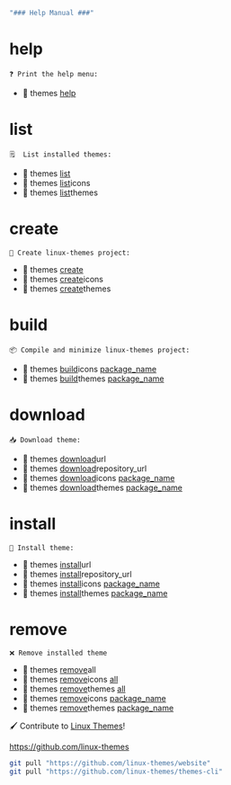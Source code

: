 ```bash
"### Help Manual ###"
```

# help  
    ❓ Print the help menu:

- 🌟 themes [help]()

# list
    🗒️  List installed themes:

- 🌟 themes [list]()
- 🌟 themes [list]()icons
- 🌟 themes [list]()themes

# create
    🔨 Create linux-themes project:
 
- 🌟 themes [create]()
- 🌟 themes [create]()icons
- 🌟 themes [create]()themes


# build
    📦 Compile and minimize linux-themes project:

- 🌟 themes [build]()icons [package_name]()
- 🌟 themes [build]()themes [package_name]()

# download
    📥 Download theme:

- 🌟 themes [download]()url 
- 🌟 themes [download]()repository_url 
- 🌟 themes [download]()icons [package_name]()
- 🌟 themes [download]()themes [package_name]()


# install
    📩 Install theme:

- 🌟 themes [install]()url 
- 🌟 themes [install]()repository_url 
- 🌟 themes [install]()icons [package_name]()
- 🌟 themes [install]()themes [package_name]()


# remove
    ❌ Remove installed theme

- 🌟 themes [remove]()all
- 🌟 themes [remove]()icons [all]()
- 🌟 themes [remove]()themes [all]()
- 🌟 themes [remove]()icons [package_name]()
- 🌟 themes [remove]()themes [package_name]()

🖌️  Contribute to [Linux Themes]()!

https://github.com/linux-themes


```bash
git pull "https://github.com/linux-themes/website" 
git pull "https://github.com/linux-themes/themes-cli" 
```